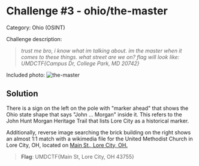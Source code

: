 # Challenge #3 - ohio/the-master

Category: Ohio (OSINT)

Challenge description:

> *trust me bro, i know what im talking about. im the master when it comes to these things. what street are we on? flag will look like: UMDCTF{Campus Dr, College Park, MD 20742}*

Included photo: ![the-master](the-master.jpg)

## Solution

There is a sign on the left on the pole with "marker ahead" that shows the Ohio state shape that says "John ... Morgan" inside it. This refers to the John Hunt Morgan Heritage Trail that lists Lore City as a historical marker.

Additionally, reverse image searching the brick building on the right shows an almost 1:1 match with a wikimedia file for the United Methodist Church in Lore City, OH, located on [Main St., Lore City, OH.](https://maps.app.goo.gl/X9UA6kQ74RxUCEmGA)

>**Flag**: UMDCTF{Main St, Lore City, OH 43755}